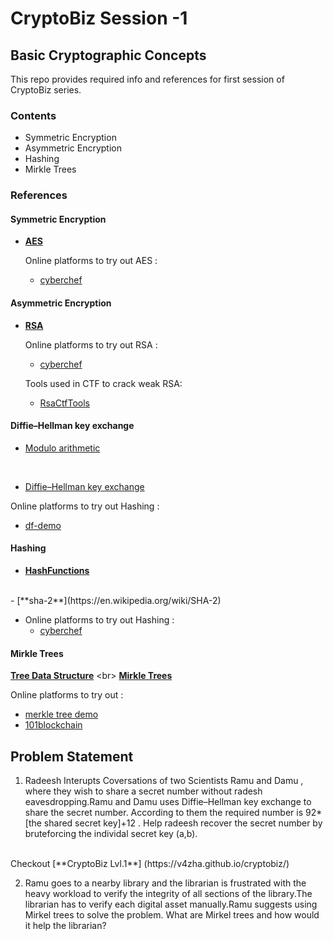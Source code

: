 # CryptoBiz Session -1 
## Basic Cryptographic Concepts

This repo provides required info and references for first session of CryptoBiz series.

### **Contents**
- Symmetric Encryption
- Asymmetric Encryption
- Hashing
- Mirkle Trees

### **References**

#### Symmetric Encryption

- [**AES**](https://en.wikipedia.org/wiki/Advanced_Encryption_Standard)

    Online platforms to try out AES : 
    - [cyberchef](https://cyberchef.org/)
  
#### Asymmetric Encryption

- [**RSA**](https://en.wikipedia.org/wiki/RSA_(cryptosystem))

    Online platforms to try out RSA : 
    - [cyberchef](https://cyberchef.org/)
    
    Tools used in CTF to crack weak RSA:
    - [RsaCtfTools](https://github.com/RsaCtfTool/RsaCtfTool)

#### Diffie–Hellman key exchange
 - [Modulo arithmetic](https://en.wikipedia.org/wiki/Modular_arithmetic)
<br>

  - [Diffie–Hellman key exchange](https://en.wikipedia.org/wiki/Diffie%E2%80%93Hellman_key_exchange)

Online platforms to try out Hashing : 
- [df-demo](https://alexholker.github.io/cryptographydemo/diffiehellman.html)

#### Hashing
  - [**HashFunctions**](https://en.wikipedia.org/wiki/Hash_function)
<br>
  - [**sha-2**](https://en.wikipedia.org/wiki/SHA-2)

- Online platforms to try out Hashing : 
  - [cyberchef](https://cyberchef.org/)

#### Mirkle Trees

[**Tree Data Structure**](https://en.wikipedia.org/wiki/Tree_(data_structure))
<br>
[**Mirkle Trees**](https://en.wikipedia.org/wiki/Merkle_tree)

Online platforms to try out  : 
- [merkle tree demo](https://prathamudeshmukh.github.io/merkle-tree-demo/)
- [101blockchain](https://101blockchain.net/basics/merkle-tree)

## **Problem Statement**
1. Radeesh Interupts Coversations of two Scientists Ramu and Damu , where they wish to share a secret number without radesh eavesdropping.Ramu and Damu  uses Diffie–Hellman key exchange to share the secret number.
According to them the required number is 92*[the shared secret key]+12 .
Help radeesh recover the secret number by bruteforcing the individal secret key (a,b).
<br>
Checkout [**CryptoBiz Lvl.1**] (https://v4zha.github.io/cryptobiz/)

2. Ramu goes to a nearby library and the librarian is frustrated with the heavy workload to verify the integrity of all sections of the library.The librarian has to verify each digital asset manually.Ramu suggests using Mirkel trees to solve the problem. What are Mirkel trees and how would it help the librarian?
